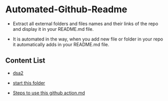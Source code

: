 # Automated-Github-Readme
 
* Extract all external folders and files names and their links of the repo and display it 
in your README.md file. 

* It is automated in the way, when you add new file 
or folder in your repo it automatically adds in your README.md file. 

## Content List

<!-- Projects start -->
- [dsa2](dsa2)

- [start this folder](start%20this%20folder)

- [Steps to use this github action.md](Steps%20to%20use%20this%20github%20action.md)
<!-- Projects end -->


